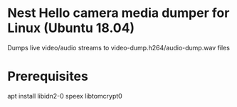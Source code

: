 # Nest Hello camera media dumper for Linux (Ubuntu 18.04)

Dumps live video/audio streams to video-dump.h264/audio-dump.wav files

Prerequisites
=============

apt install libidn2-0 speex libtomcrypt0
